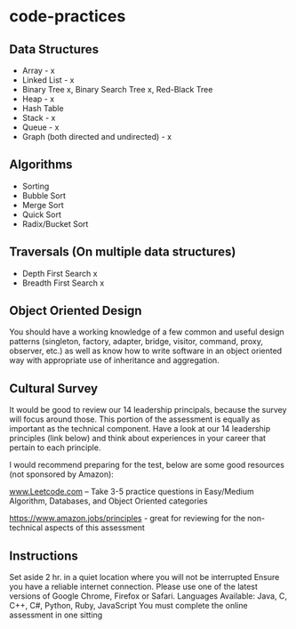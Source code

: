 # code-practices

## Data Structures

* Array - x
* Linked List - x
* Binary Tree x, Binary Search Tree x, Red-Black Tree
* Heap - x
* Hash Table
* Stack - x
* Queue - x
* Graph (both directed and undirected) - x

## Algorithms

* Sorting
* Bubble Sort
* Merge Sort
* Quick Sort
* Radix/Bucket Sort

## Traversals (On multiple data structures)

* Depth First Search x
* Breadth First Search x

## Object Oriented Design

You should have a working knowledge of a few common and useful design patterns (singleton, factory, adapter, bridge, visitor, command, proxy, observer, etc.) as well as know how to write software in an object oriented way with appropriate use of inheritance and aggregation.

## Cultural Survey

It would be good to review our 14 leadership principals, because the survey will focus around those. This portion of the assessment is equally as important as the technical component. Have a look at our 14 leadership principles (link below) and think about experiences in your career that pertain to each principle.

I would recommend preparing for the test, below are some good resources (not sponsored by Amazon):

www.Leetcode.com – Take 3-5 practice questions in Easy/Medium Algorithm, Databases, and Object Oriented categories

https://www.amazon.jobs/principles - great for reviewing for the non-technical aspects of this assessment

## Instructions

Set aside 2 hr. in a quiet location where you will not be interrupted
Ensure you have a reliable internet connection.
Please use one of the latest versions of Google Chrome, Firefox or Safari.
Languages Available: Java, C, C++, C#, Python, Ruby, JavaScript
You must complete the online assessment in one sitting